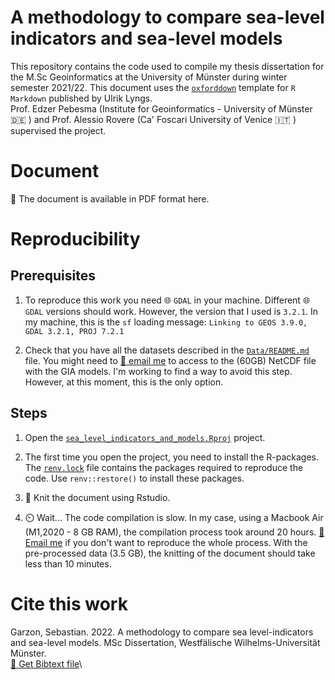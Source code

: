 # A methodology to compare sea-level indicators and sea-level models

This repository contains the code used to compile my thesis dissertation for the M.Sc Geoinformatics at the University of Münster during winter semester 2021/22. This document uses the [`oxforddown`](https://github.com/ulyngs/oxforddown) template for `R Markdown` published by Ulrik Lyngs. \
Prof. Edzer Pebesma (Institute for Geoinformatics - University of Münster :de: ) and Prof. Alessio Rovere (Ca' Foscari University of Venice :it: ) supervised the project. 

# Document

:page_facing_up: The document is available in PDF format here. 

# Reproducibility

## Prerequisites

1. To reproduce this work you need :globe_with_meridians: `GDAL` in your machine. Different :globe_with_meridians: `GDAL` versions should work. However, the version that I used is `3.2.1`. 
In my machine, this is the `sf` loading message:
`Linking to GEOS 3.9.0, GDAL 3.2.1, PROJ 7.2.1`

2. Check that you have all the datasets described in the [`Data/README.md`](https://github.com/SbastianGarzon/sea_level_indicators_and_models/blob/master/Data/README.md) file. You might need to [:email: email me](mailto:jgarzon@uni-muenster.de) to access to the (60GB) NetCDF file with the GIA models.
I'm working to find a way to avoid this step. However, at this moment, this is the only option.

## Steps

1. Open the [`sea_level_indicators_and_models.Rproj`](https://github.com/SbastianGarzon/sea_level_indicators_and_models/blob/master/sea_level_indicators_and_models.Rproj) project. 

2. The first time you open the project, you need to install the R-packages. The [`renv.lock`](https://github.com/SbastianGarzon/sea_level_indicators_and_models/blob/master/renv.lock) file contains the packages required to reproduce the code. Use `renv::restore()` to install these packages.

3. :yarn: Knit the document using Rstudio. 

4. :timer_clock: Wait... The code compilation is slow. In my case, using a Macbook Air (M1,2020 - 8 GB RAM), the compilation process took around 20 hours. [:email: Email me](mailto:jgarzon@uni-muenster.de) if you don't want to reproduce the whole process. With the pre-processed data (3.5 GB), the knitting of the document should take less than 10 minutes.

# Cite this work

Garzon, Sebastian. 2022. A methodology to compare sea level-indicators and sea-level models. MSc Dissertation, Westfälische Wilhelms-Universität Münster. \
[:book: Get Bibtext file](https://github.com/SbastianGarzon/sea_level_indicators_and_models/blob/master/ref.bib)\

